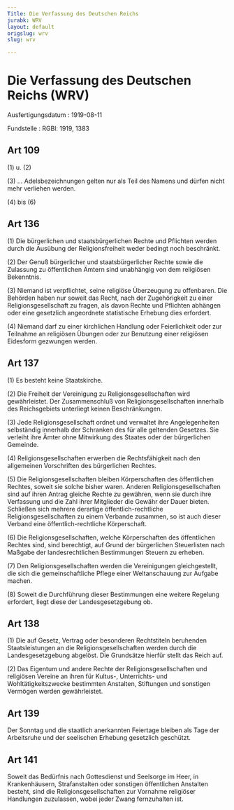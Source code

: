 ```yaml
---
Title: Die Verfassung des Deutschen Reichs
jurabk: WRV
layout: default
origslug: wrv
slug: wrv

---
```


# Die Verfassung des Deutschen Reichs (WRV)

Ausfertigungsdatum
:   1919-08-11

Fundstelle
:   RGBl: 1919, 1383

## Art 109

(1) u. (2)

(3) ... Adelsbezeichnungen gelten nur als Teil des Namens und dürfen
nicht mehr verliehen werden.

(4) bis (6)

## Art 136

(1) Die bürgerlichen und staatsbürgerlichen Rechte und Pflichten
werden durch die Ausübung der Religionsfreiheit weder bedingt noch
beschränkt.

(2) Der Genuß bürgerlicher und staatsbürgerlicher Rechte sowie die
Zulassung zu öffentlichen Ämtern sind unabhängig von dem religiösen
Bekenntnis.

(3) Niemand ist verpflichtet, seine religiöse Überzeugung zu
offenbaren. Die Behörden haben nur soweit das Recht, nach der
Zugehörigkeit zu einer Religionsgesellschaft zu fragen, als davon
Rechte und Pflichten abhängen oder eine gesetzlich angeordnete
statistische Erhebung dies erfordert.

(4) Niemand darf zu einer kirchlichen Handlung oder Feierlichkeit oder
zur Teilnahme an religiösen Übungen oder zur Benutzung einer
religiösen Eidesform gezwungen werden.

## Art 137

(1) Es besteht keine Staatskirche.

(2) Die Freiheit der Vereinigung zu Religionsgesellschaften wird
gewährleistet. Der Zusammenschluß von Religionsgesellschaften
innerhalb des Reichsgebiets unterliegt keinen Beschränkungen.

(3) Jede Religionsgesellschaft ordnet und verwaltet ihre
Angelegenheiten selbständig innerhalb der Schranken des für alle
geltenden Gesetzes. Sie verleiht ihre Ämter ohne Mitwirkung des
Staates oder der bürgerlichen Gemeinde.

(4) Religionsgesellschaften erwerben die Rechtsfähigkeit nach den
allgemeinen Vorschriften des bürgerlichen Rechtes.

(5) Die Religionsgesellschaften bleiben Körperschaften des
öffentlichen Rechtes, soweit sie solche bisher waren. Anderen
Religionsgesellschaften sind auf ihren Antrag gleiche Rechte zu
gewähren, wenn sie durch ihre Verfassung und die Zahl ihrer Mitglieder
die Gewähr der Dauer bieten. Schließen sich mehrere derartige
öffentlich-rechtliche Religionsgesellschaften zu einem Verbande
zusammen, so ist auch dieser Verband eine öffentlich-rechtliche
Körperschaft.

(6) Die Religionsgesellschaften, welche Körperschaften des
öffentlichen Rechtes sind, sind berechtigt, auf Grund der bürgerlichen
Steuerlisten nach Maßgabe der landesrechtlichen Bestimmungen Steuern
zu erheben.

(7) Den Religionsgesellschaften werden die Vereinigungen
gleichgestellt, die sich die gemeinschaftliche Pflege einer
Weltanschauung zur Aufgabe machen.

(8) Soweit die Durchführung dieser Bestimmungen eine weitere Regelung
erfordert, liegt diese der Landesgesetzgebung ob.

## Art 138

(1) Die auf Gesetz, Vertrag oder besonderen Rechtstiteln beruhenden
Staatsleistungen an die Religionsgesellschaften werden durch die
Landesgesetzgebung abgelöst. Die Grundsätze hierfür stellt das Reich
auf.

(2) Das Eigentum und andere Rechte der Religionsgesellschaften und
religiösen Vereine an ihren für Kultus-, Unterrichts- und
Wohltätigkeitszwecke bestimmten Anstalten, Stiftungen und sonstigen
Vermögen werden gewährleistet.

## Art 139

Der Sonntag und die staatlich anerkannten Feiertage bleiben als Tage
der Arbeitsruhe und der seelischen Erhebung gesetzlich geschützt.

## Art 141

Soweit das Bedürfnis nach Gottesdienst und Seelsorge im Heer, in
Krankenhäusern, Strafanstalten oder sonstigen öffentlichen Anstalten
besteht, sind die Religionsgesellschaften zur Vornahme religiöser
Handlungen zuzulassen, wobei jeder Zwang fernzuhalten ist.

